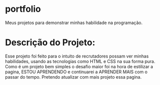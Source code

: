 # portfolio
Meus projetos para demonstrar minhas habilidade na programação. 
# Descrição do Projeto: 
Esse projeto foi feito para o intuito de recrutadores possam ver minhas habilidades,
usando as tecnologias como HTML e CSS na sua forma pura.
Como é um projeto bem simples o desafio maior foi na hora de estilizar a pagina, ESTOU APRENDENDO e continuarei a APRENDER MAIS com o passar do tempo. 
Pretendo atualizar com mais projeto essa pagina.
